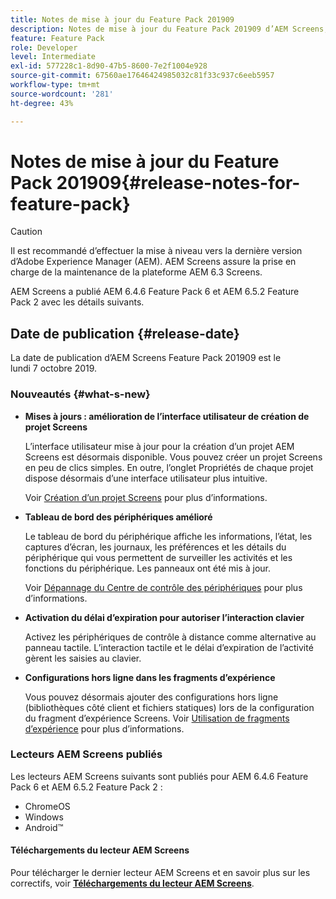 ```yaml
---
title: Notes de mise à jour du Feature Pack 201909
description: Notes de mise à jour du Feature Pack 201909 d’AEM Screens, publié le 31 juillet 2019.
feature: Feature Pack
role: Developer
level: Intermediate
exl-id: 577228c1-8d90-47b5-8600-7e2f1004e928
source-git-commit: 67560ae17646424985032c81f33c937c6eeb5957
workflow-type: tm+mt
source-wordcount: '281'
ht-degree: 43%

---
```


# Notes de mise à jour du Feature Pack 201909{#release-notes-for-feature-pack}

>[!CAUTION]
>
>Il est recommandé d’effectuer la mise à niveau vers la dernière version d’Adobe Experience Manager (AEM). AEM Screens assure la prise en charge de la maintenance de la plateforme AEM 6.3 Screens.

AEM Screens a publié AEM 6.4.6 Feature Pack 6 et AEM 6.5.2 Feature Pack 2 avec les détails suivants.

## Date de publication {#release-date}

La date de publication d’AEM Screens Feature Pack 201909 est le lundi 7 octobre 2019.

### Nouveautés {#what-s-new}

* **Mises à jours : amélioration de l’interface utilisateur de création de projet Screens**

  L’interface utilisateur mise à jour pour la création d’un projet AEM Screens est désormais disponible. Vous pouvez créer un projet Screens en peu de clics simples. En outre, l’onglet Propriétés de chaque projet dispose désormais d’une interface utilisateur plus intuitive.

  Voir [Création d’un projet Screens](creating-a-screens-project.md) pour plus d’informations.

* **Tableau de bord des périphériques amélioré**

  Le tableau de bord du périphérique affiche les informations, l’état, les captures d’écran, les journaux, les préférences et les détails du périphérique qui vous permettent de surveiller les activités et les fonctions du périphérique. Les panneaux ont été mis à jour.

  Voir [Dépannage du Centre de contrôle des périphériques](monitoring-screens.md) pour plus d’informations.

* **Activation du délai d’expiration pour autoriser l’interaction clavier**

  Activez les périphériques de contrôle à distance comme alternative au panneau tactile. L’interaction tactile et le délai d’expiration de l’activité gèrent les saisies au clavier.

* **Configurations hors ligne dans les fragments d’expérience**

  Vous pouvez désormais ajouter des configurations hors ligne (bibliothèques côté client et fichiers statiques) lors de la configuration du fragment d’expérience Screens.
Voir [Utilisation de fragments d’expérience](experience-fragments-in-screens.md) pour plus d’informations.

### Lecteurs AEM Screens publiés

Les lecteurs AEM Screens suivants sont publiés pour AEM 6.4.6 Feature Pack 6 et AEM 6.5.2 Feature Pack 2 :

* ChromeOS
* Windows
* Android™

#### Téléchargements du lecteur AEM Screens

Pour télécharger le dernier lecteur AEM Screens et en savoir plus sur les correctifs, voir [**Téléchargements du lecteur AEM Screens**](https://download.macromedia.com/screens/).
